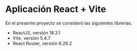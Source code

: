 # Aplicación React + Vite

En el presente proyecto se consideró las siguientes librerías.
-	ReactJS, versión 18.3.1
-	Vite, versión 5.4.7
-	React Router, versión 6.26.2
